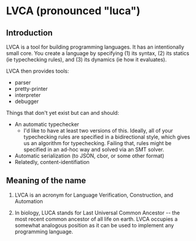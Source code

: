 # LVCA (pronounced "luca")

## Introduction

LVCA is a tool for building programming languages. It has an intentionally
small core. You create a language by specifying (1) its syntax, (2) its statics (ie typechecking rules), and (3) its dynamics (ie how it evaluates).

LVCA then provides tools:
* parser
* pretty-printer
* interpreter
* debugger

Things that don't yet exist but can and should:

* An automatic typechecker
  - I'd like to have at least two versions of this. Ideally, all of your typechecking rules are specified in a bidirectional style, which gives us an algorithm for typechecking. Failing that, rules might be specified in an ad-hoc way and solved via an SMT solver.
* Automatic serialization (to JSON, cbor, or some other format)
* Relatedly, content-identifiation

## Meaning of the name

1. LVCA is an acronym for Language Verification, Construction, and Automation

2. In biology, LUCA stands for Last Universal Common Ancestor -- the most recent common ancestor of all life on earth. LVCA occupies a somewhat analogous position as it can be used to implement any programming language.
